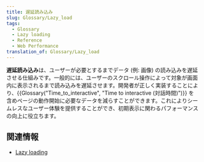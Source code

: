 ```yaml
---
title: 遅延読み込み
slug: Glossary/Lazy_load
tags:
  - Glossary
  - Lazy loading
  - Reference
  - Web Performance
translation_of: Glossary/Lazy_load
---
```

<p><span class="seoSummary"><strong>遅延読み込み</strong>は、ユーザーが必要とするまでデータ (例: 画像) の読み込みを遅延させる仕組みです。一般的には、ユーザーのスクロール操作によって対象が画面内に表示されるまで読み込みを遅延させます。</span>開発者が正しく実装することにより、{{Glossary("Time_to_interactive", "Time to interactive (対話時間)")}} を含めページの動作開始に必要なデータを減らすことができます。これによりシームレスなユーザー体験を提供することができ、初期表示に関わるパフォーマンスの向上に役立ちます。</p>

<h2 id="See_Also" name="See_Also">関連情報</h2>

<ul>
 <li><a href="/ja/docs/Web/Performance/Lazy_loading">Lazy loading</a></li>
</ul>
